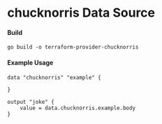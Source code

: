 # chucknorris Data Source

#### Build

```
go build -o terraform-provider-chucknorris
```

#### Example Usage

```
data "chucknorris" "example" {

}

output "joke" {
    value = data.chucknorris.example.body
}
```